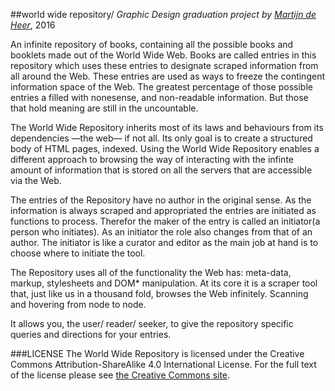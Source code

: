 ##world wide repository/
*Graphic Design graduation project by [Martijn de Heer](http://martijndeheer.nl)*, 2016

An infinite repository of books, containing all the possible books and booklets made out of the World Wide Web. Books are called entries in this repository which uses these entries to designate scraped information from all around the Web. These entries are used as ways to freeze the contingent information space of the Web. The greatest percentage of those possible entries a filled with nonesense, and non-readable information. But those that hold meaning are still in the uncountable.

The World Wide Repository inherits most of its laws and behaviours from its dependencies —the web— if not all. Its only goal is to create a structured body of HTML pages, indexed. Using the World Wide Repository enables a different approach to browsing the way of interacting with the infinte amount of information that is stored on all the servers that are accessible via the Web.

The entries of the Repository have no author in the original sense. As the information is always scraped and appropriated the entries are initiated as functions to process. Therefor the maker of the entry is called an initiator(a person who initiates). As an initiator the role also changes from that of an author. The initiator is like a curator and editor as the main job at hand is to choose where to initiate the tool.

The Repository uses all of the functionality the Web has: meta-data, markup, stylesheets and DOM* manipulation. At its core it is a scraper tool that, just like us in a thousand fold, browses the Web infinitely. Scanning and hovering from node to node.

It allows you, the user/ reader/ seeker, to give the repository specific queries and directions for your entries.

###LICENSE
The World Wide Repository is licensed under the Creative Commons Attribution-ShareAlike 4.0 International License. For the full text of the license please see [the Creative Commons site](http://creativecommons.org/licenses/by-sa/4.0/).